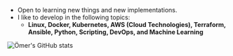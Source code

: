 - Open to learning new things and new implementations.
- I like to develop in the following topics:
  - **Linux, Docker, Kubernetes, AWS (Cloud Technologies), Terraform, Ansible, Python, Scripting, DevOps, and Machine Learning**

![Ömer's GitHub stats](https://github-readme-stats.vercel.app/api?username=omerbsezer&show_icons=true&theme=transparent)


